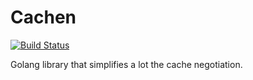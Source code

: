 # Cachen

[![Build Status](https://travis-ci.org/nerac/cachen.svg?branch=master)](https://travis-ci.org/nerac/cachen)

Golang library that simplifies a lot the cache negotiation.
